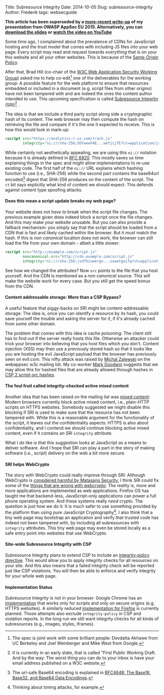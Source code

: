 Title: Subresource Integrity
Date: 2014-10-05
Slug: subresource-integrity
Author: Frederik
tags: websecguide


**This article has been superseded by a [more-recent write-up](https://frederik-braun.com/using-subresource-integrity.html) of my presentation from OWASP AppSec EU 2015. Alternatively, you can [download the slides](https://people.mozilla.org/~fbraun/files/sri-appseceu2015.pdf) or [watch the video on YouTube](https://www.youtube.com/watch?v=JOcpIF047xs)**

Some time ago, I complained about the prevalence of CDNs for JavaScript
hosting and the trust model that comes with including JS files
into your web page: Every script may read and request towards *everything*
that is on your this website and all your other websites. This is because of the
[Same-Origin Policy](https://en.wikipedia.org/wiki/Same-origin_policy).

After that, Brad Hill (co-chair of the
[W3C Web Application Security Working Group](http://www.w3.org/2011/webappsec/))
asked me to help co-edit[^1] one of the deliverables for the working group:
A possible feature for the web platform to ensure that resources embedded
or included in a document (e.g. script files from other origins) have not
been tampered with and are indeed the ones the content author intended
to use. This upcoming specification is called
[Subresource Integrity](http://www.w3.org/TR/SRI/) (SRI)[^2] .


The idea is that we include a third party script along side a
cryptographic hash of its content. The web browser may then compute the
hash on retrieving the file and compare if it's the one it expected to
receive. This is how this would look in mark-up:

```html
<script src="https://analytics-r-us.com/track.js"
        integrity="ni:///sha-256;SDfwewFAE...wefjijfE?ct=application/javascript"></script>
```

While certainly not aesthetically appealing, we are using this `ni://`
notation because it is already defined in
<a href="https://www.rfc-editor.org/rfc/rfc6920.txt" title="RFC 6920: Naming Things with Hashes">RFC 6920</a>.
This mostly saves us time explaining things in the spec and might allow
implementations to re-use existing code. The first half of the `ni://`
URL explains which hashing function to use (i.e., SHA-256) while the
second part contains the base64url encoded[^b] digest that SHA-256
produces on the content of the script. The `ct` bit says explicitly what
kind of content we should expect. This defends against content type
spoofing attacks.

#### Does this mean a script update breaks my web page?

Your website does not *have to* break when the script file changes.
The previous example given does indeed block a script once the file
changes. And this *may* make your website unusable. But you can also
provide a fallback mechanism:
you simply say that the script should be loaded from a CDN that is fast
and likely cached within the browser. But it *must* match the hash.
If this is *non canonical* location does not work, the browser can still
load the file from your own domain - albeit a little slower:

```html
<script src="http://example.com/script.js"
        noncanonical-src="http://cdn.example.com/script.js"
        integrity="ni:///sha-256;jsdfhiuwergn...vaaetgoifq?ct=application/javascript"></script>
``` 

See how we changed the attributes? Now `src` points to the file that you
host yourself. And the CDN is mentioned as a *non canonical* source.
This will make the website work for every case. But you still get the
speed bonus from the CDN.

#### Content addressable storage: More than a CSP Bypass?

A useful feature that piggy-backs on SRI might be content-addressable
storage: The idea is, once you can identify a resource by its hash, you
could save yourself the trouble and asking the server for it, if it's
already cached from some other domain.

The problem that comes with this idea is cache poisoning: The client
still has to find out if the server really hosts this file. Otherwise
an attacker could trick your browser into believing that you host files
which you don't. Content injection (XSS) may then use a previously
stored hash so that it looks like you are hosting the evil JavaScript
payload that the browser has previously seen on evil.com. This nifty
attack was raised by [Michal Zalewski](http://lcamtuf.coredump.cx/) on
the webappsec w3c mailing list.
My co-worker [Mark Goodwin](https://computerist.org/) suggests that we
may allow this for hashed files that are already allowed through hashes
in [CSP 2 script-src hashes](http://www.w3.org/TR/CSP2/#script-src-hash-usage).


#### The foul fruit called integrity-checked active mixed content

Another idea that has been raised on the mailing list was
[mixed content](https://developer.mozilla.org/en-US/docs/Security/MixedContent):
Modern browsers currently block active mixed content, i.e., plain-HTTP
scripts on HTTPS websites. Somebody suggested we might disable this
blocking if SRI is used to make sure that the resource has not been
tampered with. While this is a reasonable argument for the functionality
of the script, it leaves out the confidentiality aspects: HTTPS is also
about confidentiality, and I contend we should continue blocking active
mixed content, even if it contains an SRI `integrity` attribute.

What I *do* like is that this suggestion looks at JavaScript as a means to
deliver software. And I hope that SRI can play a part in the story of
making software (i.e., script) delivery on the web a bit more secure.

#### SRI helps WebCrypto

The story with WebCrypto could really improve through SRI: Although
WebCrypto is
[considered harmful by Matasano Security](http://matasano.com/articles/javascript-cryptography/),
I think SRI could fix some of the [things that are wrong with webcrypto](http://tonyarcieri.com/whats-wrong-with-webcrypto):
The reality is, more and more applications are implemented as web applications.
Firefox OS has taught me that backend-less, JavaScript-only
applications can power a full phone operating system. And these systems
really *need* crypto. The question is just how we do it: It is much
safer to use something provided by the platform than using pure JavaScript
Cryptography[^3]. I also think that a tiny web page may bootstrap an
application and verify that trusted code has indeed not been tampered
with, by including all subresources with `integrity` attributes.
This tiny web page may even be stored locally as a safe entry point into
websites that use WebCrypto.

#### Site-wide Subresource Integrity with CSP

Subresource Integrity plans to extend CSP to include an
[integrity-policy directive](http://www.w3.org/TR/SRI/#handling-integrity-violations-1).
This would allow you to apply integrity checks for all resources on
your site. And this also means that a failed integrity check
will be reported just like CSP violations. You will then be able to
enforce and verify integrity for your whole web page.


#### Implementation Status

Subresource Integrity is not in your browser. Google Chrome has an
[implementation](https://codereview.chromium.org/566083003/) that works only for scripts and only on secure origins
(e.g. HTTPS websites). A similarly reduced
[implementation for Firefox](https://bugzilla.mozilla.org/show_bug.cgi?id=992096)
is currently planned.
Those attempts also exclude `integrity-policy` in CSP and violation
reports. In the long run we still want integrity checks for all
kinds of subresources (e.g., images, styles, iframes).


[^1]: The spec is joint work with some brilliant people: Devdatta Akhawe from UC Berkeley and Joel Weinberger and Mike West from Google.
[^2]: It is currently in an early state, that is called "First Public
Working Draft. And by the way: The worst thing you can do to your inbox
is have your email address published on a W3C website.
[^3]: Thinking about timing attacks, for example.
[^b]: The url-safe Base64 encoding is explained in [RFC4648: The Base16, Base32, and Base64 Data Encodings](http://tools.ietf.org/html/rfc4648).
